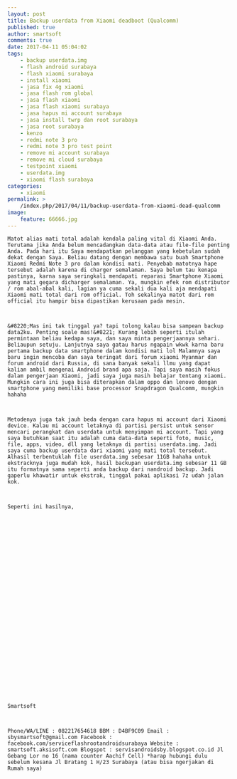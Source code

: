 ```yaml
---
layout: post
title: Backup userdata from Xiaomi deadboot (Qualcomm)
published: true
author: smartsoft
comments: true
date: 2017-04-11 05:04:02
tags:
    - backup userdata.img
    - flash android surabaya
    - flash xiaomi surabaya
    - install xiaomi
    - jasa fix 4g xiaomi
    - jasa flash rom global
    - jasa flash xiaomi
    - jasa flash xiaomi surabaya
    - jasa hapus mi account surabaya
    - jasa install twrp dan root surabaya
    - jasa root surabaya
    - kenzo
    - redmi note 3 pro
    - redmi note 3 pro test point
    - remove mi account surabaya
    - remove mi cloud surabaya
    - testpoint xiaomi
    - userdata.img
    - xiaomi flash surabaya
categories:
    - xiaomi
permalink: >
    /index.php/2017/04/11/backup-userdata-from-xiaomi-dead-qualcomm
image:
    feature: 66666.jpg
---
```


  
    Matot alias mati total adalah kendala paling vital di Xiaomi Anda. Terutama jika Anda belum mencadangkan data-data atau file-file penting Anda. Pada hari itu Saya mendapatkan pelanggan yang kebetulan sudah dekat dengan Saya. Beliau datang dengan membawa satu buah Smartphone Xiaomi Redmi Note 3 pro dalam kondisi mati. Penyebab matotnya hape tersebut adalah karena di charger semalaman. Saya belum tau kenapa pastinya, karna saya seringkali mendapati reparasi Smartphone Xiaomi yang mati gegara dicharger semalaman. Ya, mungkin efek rom distributor / rom abal-abal kali, lagian ya cuma sekali dua kali aja mendapati Xiaomi mati total dari rom official. Toh sekalinya matot dari rom official itu hampir bisa dipastikan kerusaan pada mesin.
  
  
  
    &#8220;Mas ini tak tinggal ya? tapi tolong kalau bisa sampean backup data2ku. Penting soale mas!&#8221; Kurang lebih seperti itulah permintaan beliau kedapa saya, dan saya minta pengerjaannya sehari. Beliaupun setuju. Lanjutnya saya gatau harus ngapain wkwk karna baru pertama backup data smartphone dalam kondisi mati lol Malamnya saya baru ingin mencoba dan saya teringat dari forum xiaomi Myanmar dan forum android dari Russia, di sana banyak sekali llmu yang dapat kalian ambil mengenai Android brand apa saja. Tapi saya masih fokus dalam pengerjaan Xiaomi, jadi saya juga masih belajar tentang xiaomi. Mungkin cara ini juga bisa diterapkan dalam oppo dan lenovo dengan smartphone yang memiliki base processor Snapdragon Qualcomm, mungkin hahaha
  
  
  
    Metodenya juga tak jauh beda dengan cara hapus mi account dari Xiaomi device. Kalau mi account letaknya di partisi persist untuk sensor mencari perangkat dan userdata untuk menyimpan mi account. Tapi yang saya butuhkan saat itu adalah cuma data-data seperti foto, music, file, apps, video, dll yang letaknya di partisi userdata.img. Jadi saya cuma backup userdata dari xiaomi yang mati total tersebut. Alhasil terbentuklah file userdata.img sebesar 11GB hahaha untuk ekstracknya juga mudah kok, hasil backupan userdata.img sebesar 11 GB itu formatnya sama seperti anda backup dari nandroid backup. Jadi gaperlu khawatir untuk ekstrak, tinggal pakai aplikasi 7z udah jalan kok.
  
  
  
    Seperti ini hasilnya,
  
  
  
    
  
  
  
    
  
  
  
    
  
  
  
    
  
  
  
    
  
  
  
    
  
  
  
    
  
  
  
    Smartsoft
  
  
  
    Phone/WA/LINE : 082217654618 BBM : D4BF9C09 Email : sbysmartsoft@gmail.com Facebook : facebook.com/serviceflashrootandroidsurabaya Website : smartsoft.aksisoft.com Blogspot : servisandroidsby.blogspot.co.id Jl Gebang Lor no 16 (nama counter Aachif Cell) *harap hubungi dulu sebelum kesana Jl Bratang 1 H/23 Surabaya (atau bisa ngerjakan di Rumah saya)
  
